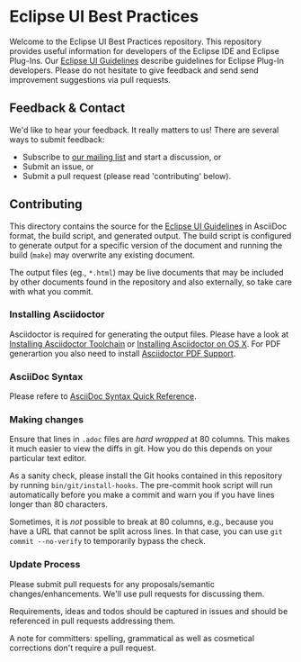 Eclipse UI Best Practices
=========================

Welcome to the Eclipse UI Best Practices repository. 
This repository provides useful information for developers of the Eclipse IDE and Eclipse Plug-Ins.
Our [Eclipse UI Guidelines](eclipse_ui_guidelines.adoc) describe guidelines for  Eclipse Plug-In developers. 
Please do not hesitate to give feedback and send send improvement suggestions via pull requests.


Feedback & Contact
------------------

We'd like to hear your feedback. It really matters to us! There are several ways
to submit feedback:
* Subscribe to [our mailing list](https://dev.eclipse.org/mailman/listinfo/ui-best-practices-working-group) and start a discussion, or
* Submit an issue, or
* Submit a pull request (please read 'contributing' below).


Contributing
------------

This directory contains the source for the [Eclipse UI Guidelines](eclipse_ui_guidelines.adoc)
in AsciiDoc format, the build script, and generated output. The build script is
configured to generate output for a specific version of the document and running
the build (`make`) may overwrite any existing document.

The output files (eg., `*.html`) may be live documents that may be included by
other documents found in the repository and also externally, so take care with
what you commit.

### Installing Asciidoctor
Asciidoctor is required for generating the output files. Please have a look at
[Installing Asciidoctor Toolchain](http://asciidoctor.org/docs/install-toolchain/)
or [Installing Asciidoctor on OS X](http://asciidoctor.org/docs/install-asciidoctor-osx/).
For PDF generartion you also need to install
[Asciidoctor PDF Support](http://asciidoctor.org/docs/convert-asciidoc-to-pdf/).

### AsciiDoc Syntax
Please refere to 
[AsciiDoc Syntax Quick Reference](http://asciidoctor.org/docs/asciidoc-syntax-quick-reference/).

### Making changes
Ensure that lines in `.adoc` files are *hard wrapped* at 80 columns. This makes it
much easier to view the diffs in git. How you do this depends on your particular
text editor.

As a sanity check, please install the Git hooks contained in this repository
by running `bin/git/install-hooks`. The pre-commit hook script will run 
automatically before you make a commit and warn you if you have lines longer 
than 80 characters.

Sometimes, it is *not* possible to break at 80 columns, e.g., because you have a
URL that cannot be split across lines. In that case, you can use `git commit
--no-verify` to temporarily bypass the check.

### Update Process
Please submit pull requests for any proposals/semantic changes/enhancements.
We'll use pull requests for discussing them.

Requirements, ideas and todos should be captured in issues and should be referenced
in pull requests addressing them.

A note for committers: spelling, grammatical as well as cosmetical corrections
don't require a pull request.
